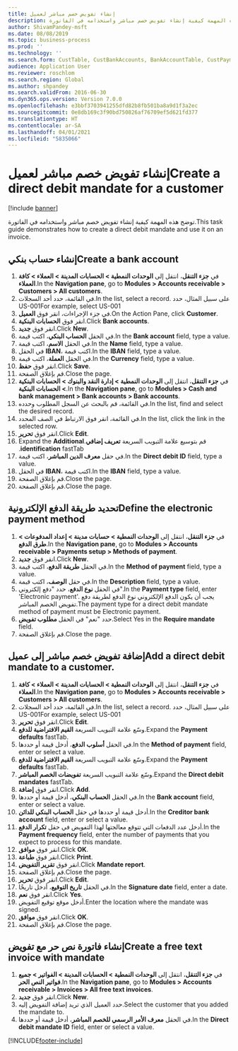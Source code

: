 ```yaml
---
title: إنشاء تفويض خصم مباشر لعميل
description: توضح هذه المهمة كيفية إنشاء تفويض خصم مباشر واستخدامه في الفاتورة.
author: ShivamPandey-msft
ms.date: 08/08/2019
ms.topic: business-process
ms.prod: ''
ms.technology: ''
ms.search.form: CustTable, CustBankAccounts, BankAccountTable, CustPaymMode, CustDirectDebitMandate, BankAccountTableLookUp, SrsReportViewerForm,  LogisticsAddressCityLookup, CustFreeInvoice, CustTableLookup
audience: Application User
ms.reviewer: roschlom
ms.search.region: Global
ms.author: shpandey
ms.search.validFrom: 2016-06-30
ms.dyn365.ops.version: Version 7.0.0
ms.openlocfilehash: e3bbf3703941255dfd82b8fb501ba8a9d1f3a2ec
ms.sourcegitcommit: 0e8db169c3f90bd750826af76709ef5d621fd377
ms.translationtype: HT
ms.contentlocale: ar-SA
ms.lasthandoff: 04/01/2021
ms.locfileid: "5835066"
---
```

# <a name="create-a-direct-debit-mandate-for-a-customer"></a><span data-ttu-id="c0467-103">إنشاء تفويض خصم مباشر لعميل</span><span class="sxs-lookup"><span data-stu-id="c0467-103">Create a direct debit mandate for a customer</span></span>

[!include [banner](../../includes/banner.md)]

<span data-ttu-id="c0467-104">توضح هذه المهمة كيفية إنشاء تفويض خصم مباشر واستخدامه في الفاتورة.</span><span class="sxs-lookup"><span data-stu-id="c0467-104">This task guide demonstrates how to create a direct debit mandate and use it on an invoice.</span></span>


## <a name="create-a-bank-account"></a><span data-ttu-id="c0467-105">إنشاء حساب بنكي</span><span class="sxs-lookup"><span data-stu-id="c0467-105">Create a bank account</span></span>
1. <span data-ttu-id="c0467-106">في **جزء التنقل**، انتقل إلى **الوحدات النمطية > الحسابات المدينة > العملاء > كافة العملاء**.</span><span class="sxs-lookup"><span data-stu-id="c0467-106">In the **Navigation pane**, go to **Modules > Accounts receivable > Customers > All customers**.</span></span>
2. <span data-ttu-id="c0467-107">في القائمة، حدد أحد السجلات.</span><span class="sxs-lookup"><span data-stu-id="c0467-107">In the list, select a record.</span></span> <span data-ttu-id="c0467-108">على سبيل المثال، حدد US-001</span><span class="sxs-lookup"><span data-stu-id="c0467-108">For example, select US-001</span></span>
3. <span data-ttu-id="c0467-109">في جزء الإجراءات، انقر فوق **العميل**.</span><span class="sxs-lookup"><span data-stu-id="c0467-109">On the Action Pane, click **Customer**.</span></span>
4. <span data-ttu-id="c0467-110">انقر فوق **الحسابات البنكية**.</span><span class="sxs-lookup"><span data-stu-id="c0467-110">Click **Bank accounts**.</span></span>
5. <span data-ttu-id="c0467-111">انقر فوق **جديد**.</span><span class="sxs-lookup"><span data-stu-id="c0467-111">Click **New**.</span></span>
6. <span data-ttu-id="c0467-112">في الحقل **الحساب البنكي**، اكتب قيمة.</span><span class="sxs-lookup"><span data-stu-id="c0467-112">In the **Bank account** field, type a value.</span></span>
7. <span data-ttu-id="c0467-113">في الحقل **الاسم**، اكتب قيمة.</span><span class="sxs-lookup"><span data-stu-id="c0467-113">In the **Name** field, type a value.</span></span>
8. <span data-ttu-id="c0467-114">في الحقل **IBAN‬**، اكتب قيمة.</span><span class="sxs-lookup"><span data-stu-id="c0467-114">In the **IBAN** field, type a value.</span></span>
9. <span data-ttu-id="c0467-115">في الحقل **العملة**، اكتب قيمة.</span><span class="sxs-lookup"><span data-stu-id="c0467-115">In the **Currency** field, type a value.</span></span>
10. <span data-ttu-id="c0467-116">انقر فوق **حفظ**.</span><span class="sxs-lookup"><span data-stu-id="c0467-116">Click **Save**.</span></span>
11. <span data-ttu-id="c0467-117">قم بإغلاق الصفحة.</span><span class="sxs-lookup"><span data-stu-id="c0467-117">Close the page.</span></span>
12. <span data-ttu-id="c0467-118">في **جزء التنقل**، انتقل إلى **الوحدات النمطية > إدارة النقد والبنوك‬ > الحسابات البنكية > الحسابات البنكية**.</span><span class="sxs-lookup"><span data-stu-id="c0467-118">In the **Navigation pane**, go to **Modules > Cash and bank management > Bank accounts > Bank accounts**.</span></span>
13. <span data-ttu-id="c0467-119">في القائمة، قم بالبحث عن السجل المطلوب وحدده.</span><span class="sxs-lookup"><span data-stu-id="c0467-119">In the list, find and select the desired record.</span></span>
14. <span data-ttu-id="c0467-120">في القائمة، انقر فوق الارتباط في الصف المحدد.</span><span class="sxs-lookup"><span data-stu-id="c0467-120">In the list, click the link in the selected row.</span></span>
15. <span data-ttu-id="c0467-121">انقر فوق **تحرير**.</span><span class="sxs-lookup"><span data-stu-id="c0467-121">Click **Edit**.</span></span>
16. <span data-ttu-id="c0467-122">‏‫قم بتوسيع علامة التبويب السريعة **تعريف إضافي**.</span><span class="sxs-lookup"><span data-stu-id="c0467-122">Expand the **Additional identification** fastTab.</span></span>
17. <span data-ttu-id="c0467-123">في حقل ‏**معرف الدين المباشر**، اكتب قيمة.</span><span class="sxs-lookup"><span data-stu-id="c0467-123">In the **Direct debit ID** field, type a value.</span></span>
18. <span data-ttu-id="c0467-124">في الحقل **IBAN‬**، اكتب قيمة.</span><span class="sxs-lookup"><span data-stu-id="c0467-124">In the **IBAN** field, type a value.</span></span>
19. <span data-ttu-id="c0467-125">قم بإغلاق الصفحة.</span><span class="sxs-lookup"><span data-stu-id="c0467-125">Close the page.</span></span>
20. <span data-ttu-id="c0467-126">قم بإغلاق الصفحة.</span><span class="sxs-lookup"><span data-stu-id="c0467-126">Close the page.</span></span>

## <a name="define-the-electronic-payment-method"></a><span data-ttu-id="c0467-127">تحديد طريقة الدفع الإلكترونية</span><span class="sxs-lookup"><span data-stu-id="c0467-127">Define the electronic payment method</span></span>
1. <span data-ttu-id="c0467-128">في **جزء التنقل**، انتقل إلى **الوحدات النمطية‬ > حسابات مدينة‬ > إعداد المدفوعات‬ > طرق الدفع**‬.</span><span class="sxs-lookup"><span data-stu-id="c0467-128">In the **Navigation pane**, go to **Modules > Accounts receivable > Payments setup > Methods of payment**.</span></span>
2. <span data-ttu-id="c0467-129">انقر فوق **جديد**.</span><span class="sxs-lookup"><span data-stu-id="c0467-129">Click **New**.</span></span>
3. <span data-ttu-id="c0467-130">في الحقل **طريقة الدفع**، اكتب قيمة.</span><span class="sxs-lookup"><span data-stu-id="c0467-130">In the **Method of payment** field, type a value.</span></span>
4. <span data-ttu-id="c0467-131">في حقل **الوصف**، اكتب قيمة.</span><span class="sxs-lookup"><span data-stu-id="c0467-131">In the **Description** field, type a value.</span></span>
5. <span data-ttu-id="c0467-132">في الحقل **نوع الدفع**، حدد "دفع إلكتروني".</span><span class="sxs-lookup"><span data-stu-id="c0467-132">In the **Payment type** field, enter 'Electronic payment'.</span></span> <span data-ttu-id="c0467-133">يجب أن يكون الدفع الإلكتروني نوع الدفع لطريقة دفع تفويض الخصم المباشر.</span><span class="sxs-lookup"><span data-stu-id="c0467-133">The payment type for a direct debit mandate method of payment must be Electronic payment.</span></span>
6. <span data-ttu-id="c0467-134">حدد "نعم" في الحقل **مطلوب تفويض‬**.</span><span class="sxs-lookup"><span data-stu-id="c0467-134">Select Yes in the **Require mandate** field.</span></span>
7. <span data-ttu-id="c0467-135">قم بإغلاق الصفحة.</span><span class="sxs-lookup"><span data-stu-id="c0467-135">Close the page.</span></span>

## <a name="add-a-direct-debit-mandate-to-a-customer"></a><span data-ttu-id="c0467-136">إضافة تفويض خصم مباشر إلى عميل</span><span class="sxs-lookup"><span data-stu-id="c0467-136">Add a direct debit mandate to a customer.</span></span>
1. <span data-ttu-id="c0467-137">في **جزء التنقل**، انتقل إلى **الوحدات النمطية > الحسابات المدينة > العملاء > كافة العملاء**.</span><span class="sxs-lookup"><span data-stu-id="c0467-137">In the **Navigation pane**, go to **Modules > Accounts receivable > Customers > All customers**.</span></span>
2. <span data-ttu-id="c0467-138">في القائمة، حدد أحد السجلات.</span><span class="sxs-lookup"><span data-stu-id="c0467-138">In the list, select a record.</span></span> <span data-ttu-id="c0467-139">على سبيل المثال، حدد US-001</span><span class="sxs-lookup"><span data-stu-id="c0467-139">For example, select US-001</span></span>
3. <span data-ttu-id="c0467-140">انقر فوق **تحرير**.</span><span class="sxs-lookup"><span data-stu-id="c0467-140">Click **Edit**.</span></span>
4. <span data-ttu-id="c0467-141">وسّع علامة التبويب السريعة **القيم الافتراضية للدفع‬**.</span><span class="sxs-lookup"><span data-stu-id="c0467-141">Expand the **Payment defaults** fastTab.</span></span>
5. <span data-ttu-id="c0467-142">في الحقل **أسلوب الدفع**، أدخل قيمة أو حددها.</span><span class="sxs-lookup"><span data-stu-id="c0467-142">In the **Method of payment** field, enter or select a value.</span></span>
6. <span data-ttu-id="c0467-143">وسّع علامة التبويب السريعة **القيم الافتراضية للدفع‬**.</span><span class="sxs-lookup"><span data-stu-id="c0467-143">Expand the **Payment defaults** fastTab.</span></span>
7. <span data-ttu-id="c0467-144">وسّع علامة التبويب السريعة **تفويضات الخصم المباشر**.</span><span class="sxs-lookup"><span data-stu-id="c0467-144">Expand the **Direct debit mandates** fastTab.</span></span>
8. <span data-ttu-id="c0467-145">انقر فوق **إضافة**.</span><span class="sxs-lookup"><span data-stu-id="c0467-145">Click **Add**.</span></span>
9. <span data-ttu-id="c0467-146">في الحقل **الحساب البنكي**، أدخل قيمة أو حددها.</span><span class="sxs-lookup"><span data-stu-id="c0467-146">In the **Bank account** field, enter or select a value.</span></span>
10. <span data-ttu-id="c0467-147">أدخل قيمة أو حددها في حقل **الحساب البنكي للدائن**.</span><span class="sxs-lookup"><span data-stu-id="c0467-147">In the **Creditor bank account** field, enter or select a value.</span></span>
11. <span data-ttu-id="c0467-148">أدخل عدد الدفعات التي تتوقع معالجتها لهذا التفويض في حقل **تكرار الدفع‬**.</span><span class="sxs-lookup"><span data-stu-id="c0467-148">In the **Payment frequency** field, enter the number of payments that you expect to process for this mandate.</span></span>
12. <span data-ttu-id="c0467-149">انقر فوق **موافق**.</span><span class="sxs-lookup"><span data-stu-id="c0467-149">Click **OK**.</span></span>
13. <span data-ttu-id="c0467-150">انقر فوق **طباعة**.</span><span class="sxs-lookup"><span data-stu-id="c0467-150">Click **Print**.</span></span>
14. <span data-ttu-id="c0467-151">انقر فوق **تقرير التفويض**.</span><span class="sxs-lookup"><span data-stu-id="c0467-151">Click **Mandate report**.</span></span>
15. <span data-ttu-id="c0467-152">قم بإغلاق الصفحة.</span><span class="sxs-lookup"><span data-stu-id="c0467-152">Close the page.</span></span>
16. <span data-ttu-id="c0467-153">انقر فوق **تحرير**.</span><span class="sxs-lookup"><span data-stu-id="c0467-153">Click **Edit**.</span></span>
17. <span data-ttu-id="c0467-154">في الحقل **تاريخ التوقيع**، أدخل تاريخًا.</span><span class="sxs-lookup"><span data-stu-id="c0467-154">In the **Signature date** field, enter a date.</span></span>
18. <span data-ttu-id="c0467-155">انقر فوق **نعم**.</span><span class="sxs-lookup"><span data-stu-id="c0467-155">Click **Yes**.</span></span>
19. <span data-ttu-id="c0467-156">أدخل موقع توقيع التفويض.</span><span class="sxs-lookup"><span data-stu-id="c0467-156">Enter the location where the mandate was signed.</span></span>
20. <span data-ttu-id="c0467-157">انقر فوق **موافق**.</span><span class="sxs-lookup"><span data-stu-id="c0467-157">Click **OK**.</span></span>
21. <span data-ttu-id="c0467-158">قم بإغلاق الصفحة.</span><span class="sxs-lookup"><span data-stu-id="c0467-158">Close the page.</span></span>

## <a name="create-a-free-text-invoice-with-mandate"></a><span data-ttu-id="c0467-159">إنشاء فاتورة نص حر مع تفويض</span><span class="sxs-lookup"><span data-stu-id="c0467-159">Create a free text invoice with mandate</span></span>
1. <span data-ttu-id="c0467-160">في **جزء التنقل**، انتقل إلى **الوحدات النمطية > الحسابات المدينة > الفواتير > جميع فواتير النص الحر**.</span><span class="sxs-lookup"><span data-stu-id="c0467-160">In the **Navigation pane**, go to **Modules > Accounts receivable > Invoices > All free text invoices**.</span></span>
2. <span data-ttu-id="c0467-161">انقر فوق **جديد**.</span><span class="sxs-lookup"><span data-stu-id="c0467-161">Click **New**.</span></span>
3. <span data-ttu-id="c0467-162">حدد العميل الذي تريد إضافة التفويض إليه.</span><span class="sxs-lookup"><span data-stu-id="c0467-162">Select the customer that you added the mandate to.</span></span>
4. <span data-ttu-id="c0467-163">في الحقل **معرف الأمر الرسمي للخصم المباشر**، أدخل قيمة أو حددها.</span><span class="sxs-lookup"><span data-stu-id="c0467-163">In the **Direct debit mandate ID** field, enter or select a value.</span></span>



[!INCLUDE[footer-include](../../../includes/footer-banner.md)]